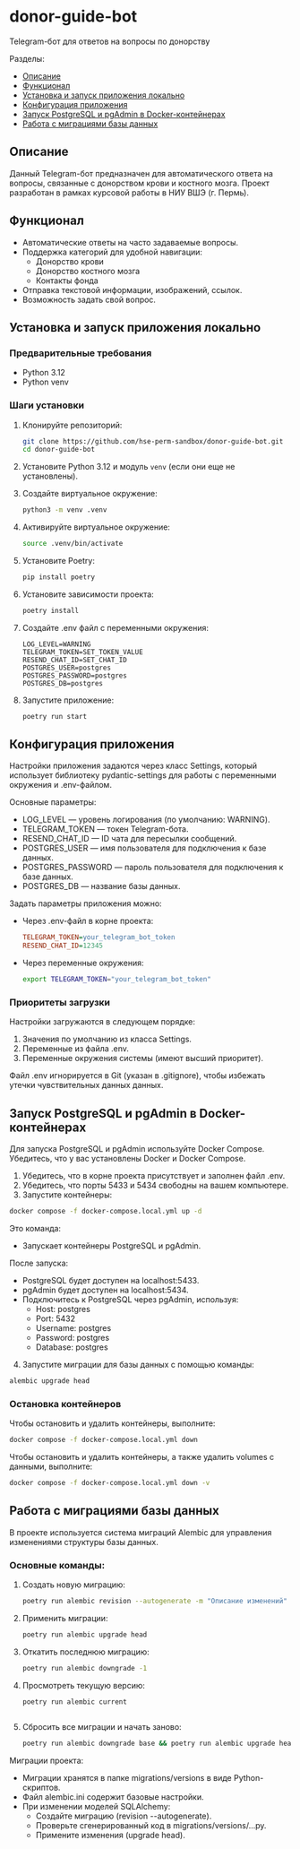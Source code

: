 # donor-guide-bot
Telegram-бот для ответов на вопросы по донорству

Разделы:
- [Описание](#описание)
- [Функционал](#функционал)
- [Установка и запуск приложения локально](#установка-и-запуск-приложения-локально)
- [Конфигурация приложения](#конфигурация-приложения)
- [Запуск PostgreSQL и pgAdmin в Docker-контейнерах](#запуск-postgresql-и-pgadmin-в-docker-контейнерах)
- [Работа с миграциями базы данных](#работа-с-миграциями-базы-данных)



## Описание
Данный Telegram-бот предназначен для автоматического ответа на вопросы, связанные с донорством крови и костного мозга. Проект разработан в рамках курсовой работы в НИУ ВШЭ (г. Пермь).

## Функционал
- Автоматические ответы на часто задаваемые вопросы.
- Поддержка категорий для удобной навигации:
  - Донорство крови
  - Донорство костного мозга
  - Контакты фонда
- Отправка текстовой информации, изображений, ссылок.
- Возможность задать свой вопрос.

## Установка и запуск приложения локально
### Предварительные требования
- Python 3.12
- Python venv

### Шаги установки
1. Клонируйте репозиторий:

    ```sh
    git clone https://github.com/hse-perm-sandbox/donor-guide-bot.git
    cd donor-guide-bot
    ```

2. Установите Python 3.12 и модуль `venv` (если они еще не установлены).

3. Создайте виртуальное окружение:

    ```sh
    python3 -m venv .venv
    ```

4. Активируйте виртуальное окружение:

    ```sh
    source .venv/bin/activate
    ```

5. Установите Poetry:

    ```sh
    pip install poetry
    ```

6. Установите зависимости проекта:

    ```sh
    poetry install
    ```

7.  Создайте .env файл с переменными окружения:

    ```
    LOG_LEVEL=WARNING
    TELEGRAM_TOKEN=SET_TOKEN_VALUE
    RESEND_CHAT_ID=SET_CHAT_ID
    POSTGRES_USER=postgres
    POSTGRES_PASSWORD=postgres
    POSTGRES_DB=postgres
    ```

8.  Запустите приложение:

    ```sh
    poetry run start
    ```

## Конфигурация приложения

Настройки приложения задаются через класс Settings, который использует библиотеку pydantic-settings для работы с переменными окружения и .env-файлом.

Основные параметры:
- LOG_LEVEL — уровень логирования (по умолчанию: WARNING).
- TELEGRAM_TOKEN — токен Telegram-бота.
- RESEND_CHAT_ID — ID чата для пересылки сообщений.
- POSTGRES_USER — имя пользователя для подключения к базе данных.
- POSTGRES_PASSWORD — пароль пользователя для подключения к базе данных.
- POSTGRES_DB — название базы данных.

Задать параметры приложения можно:
  - Через .env-файл в корне проекта:
    
    ```ini
    TELEGRAM_TOKEN=your_telegram_bot_token
    RESEND_CHAT_ID=12345
    ```

  - Через переменные окружения:
    ```sh
    export TELEGRAM_TOKEN="your_telegram_bot_token"
    ```

### Приоритеты загрузки

Настройки загружаются в следующем порядке:
1. Значения по умолчанию из класса Settings.
2. Переменные из файла .env.
3. Переменные окружения системы (имеют высший приоритет).

Файл .env игнорируется в Git (указан в .gitignore), чтобы избежать утечки чувствительных данных данных.

## Запуск PostgreSQL и pgAdmin в Docker-контейнерах
Для запуска PostgreSQL и pgAdmin используйте Docker Compose. Убедитесь, что у вас установлены Docker и Docker Compose.

1. Убедитесь, что в корне проекта присутствует и заполнен файл .env.
2. Убедитесь, что порты 5433 и 5434 свободны на вашем компьютере.
3. Запустите контейнеры:

```bash
docker compose -f docker-compose.local.yml up -d
```

Это команда:
- Запускает контейнеры PostgreSQL и pgAdmin.

После запуска:
- PostgreSQL будет доступен на localhost:5433.
- pgAdmin будет доступен на localhost:5434.
- Подключитесь к PostgreSQL через pgAdmin, используя:
    * Host: postgres
    * Port: 5432
    * Username: postgres
    * Password: postgres
    * Database: postgres

4. Запустите миграции для базы данных с помощью команды:

```bash
alembic upgrade head
```

### Остановка контейнеров
Чтобы остановить и удалить контейнеры, выполните:

```bash
docker compose -f docker-compose.local.yml down
```

Чтобы остановить и удалить контейнеры, а также удалить volumes с данными, выполните:

```bash
docker compose -f docker-compose.local.yml down -v
```

## Работа с миграциями базы данных
В проекте используется система миграций Alembic для управления изменениями структуры базы данных.

### Основные команды:
1. Создать новую миграцию:

    ```bash
    poetry run alembic revision --autogenerate -m "Описание изменений"
    ```

2. Применить миграции:

    ```bash
    poetry run alembic upgrade head
    ```
3. Откатить последнюю миграцию:

    ```bash
    poetry run alembic downgrade -1
    ```

4. Просмотреть текущую версию:

    ```bash
    poetry run alembic current
    ```

    ```

5. Сбросить все миграции и начать заново:

    ```bash
    poetry run alembic downgrade base && poetry run alembic upgrade head
    ```

Миграции проекта:
- Миграции хранятся в папке migrations/versions в виде Python-скриптов.
- Файл alembic.ini содержит базовые настройки.
- При изменении моделей SQLAlchemy:
    * Создайте миграцию (revision --autogenerate).
    * Проверьте сгенерированный код в migrations/versions/...py.
    * Примените изменения (upgrade head).